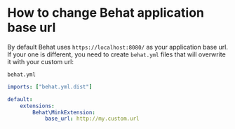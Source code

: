 # How to change Behat application base url

By default Behat uses ``https://localhost:8080/`` as your application base url. If your one is different,
you need to create ``behat.yml`` files that will overwrite it with your custom url:

`behat.yml`
```yaml
imports: ["behat.yml.dist"]

default:
    extensions:
        Behat\MinkExtension:
            base_url: http://my.custom.url
```    
